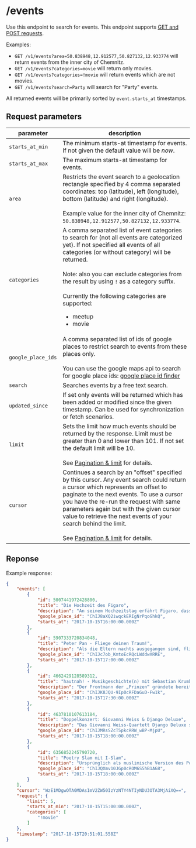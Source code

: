 # /events

Use this endpoint to search for events. This endpoint supports [GET and POST requests](https://github.com/haed/eventer-rest-api/blob/master/README.md#getpost-methods).

Examples:
* `GET /v1/events?area=50.838948,12.912577,50.827132,12.933774` will return events from the inner city of Chemnitz.
* `GET /v1/events?categories=movie` will return only movies.
* `GET /v1/events?categories=!movie` will return events which are not movies.
* `GET /v1/events?search=Party` will search for "Party" events.

All returned events will be primarily sorted by `event.starts_at` timestamps.


## Request parameters

parameter | description
--------- | -----------
`starts_at_min` | The minimum starts-at timestamp for events. If not given the default value will be *now*.
`starts_at_max` | The maximum starts-at timestamp for events.
`area` | Restricts the event search to a geolocation rectangle specified by 4 comma separated coordinates: top (latitude), left (longitude), bottom (latitude) and right (longitude). <br/><br/>Example value for the inner city of Chemnitz: `50.838948,12.912577,50.827132,12.933774`.
`categories` | A comma separated list of event categories to search for (not all events are categorized yet). If not specified all events of all categories (or without category) will be returned.<br/><br/>Note: also you can exclude categories from the result by using `!` as a category suffix.<br/><br/>Currently the following categories are supported: <ul><li>meetup</li><li>movie</li></ul>
`google_place_ids` | A comma separated list of ids of google places to restrict search to events from these places only.<br/><br/>You can use the google maps api to search for google place ids: [google place id finder](https://developers.google.com/maps/documentation/javascript/examples/places-placeid-finder)
`search` | Searches events by a free text search.
`updated_since` | If set only events will be returned which has been added or modified since the given timestamp. Can be used for synchronization or fetch scenarios.
`limit` | Sets the limit how much events should be returned by the response. Limit must be greater than 0 and lower than 101. If not set the default limit will be 10.<br/><br/>See [Pagination & limit](https://github.com/haed/eventer-rest-api/blob/master/README.md#pagination--limit) for details.
`cursor` | Continues a search by an "offset" specified by this cursor. Any event search could return a cursor which represents an offset to paginate to the next events. To use a cursor you have the re-run the request with same parameters again but with the given cursor value to retrieve the next events of your search behind the limit.<br/><br/>See [Pagination & limit](https://github.com/haed/eventer-rest-api/blob/master/README.md#pagination--limit) for details.


## Reponse

Example response:
```json
{
    "events": [
        {
            "id": 5007441972428800,
            "title": "Die Hochzeit des Figaro",
            "description": "An seinem Hochzeitstag erfährt Figaro, dass sein Freund Graf Almaviva seiner Braut nachstellt, zumal Figaro dem Schürzenjäger Almaviva die Wege für dessen Frauengeschichten ebnete. Nun führt einer der Wege aber in sein eigenes Schlafzimmer.",
            "google_place_id": "ChIJ8aXQ2iwqckERIgNrPqoGhkQ",
            "starts_at": "2017-10-15T16:00:00.000Z"
        },
        {
            "id": 5907333720834048,
            "title": "Peter Pan - Fliege deinen Traum!",
            "description": "Als die Eltern nachts ausgegangen sind, fliegen Wendy, John und Michael Darling mit Peter Pan nach Nimmerland, der Insel der ewigen Kindheit und erleben dort die wunderlichsten Abenteuer. Alles nur ein Traum? Mitreißendes und poetisches Musical.",
            "google_place_id": "ChIJc7ob_KmtoEcRQcLWddwXRRE",
            "starts_at": "2017-10-15T17:00:00.000Z"
        },
        {
            "id": 4662429128589312,
            "title": "hautnah! - Musikgeschichte(n) mit Sebastian Krumbiegel",
            "description": "Der Frontmann der „Prinzen“ gründete bereits in der Schule 1981 seine erste Band, kaufte sich vom eigenen Geld ein Schlagzeug und studierte an der Leipziger Musikhochschule. Er erzählt von seinem Leben zwischen Popband und Engagement gegen Rechts.",
            "google_place_id": "ChIJK8JQU-9Ip0cRFDaGuD-Fw1k",
            "starts_at": "2017-10-15T17:30:00.000Z"
        },
        {
            "id": 4637810107613184,
            "title": "Doppelkonzert: Giovanni Weiss & Django Deluxe",
            "description": "Das Giovanni Weiss-Quartett Django Deluxe steht ganz in der Tradition des großen Gypsy-Swing-Meisters Django Reinhardt. Neben den klassischen Sinti-Klängen ist Weiss jedoch auch beeinflusst von Musikern wie Wes Montgomery, George Benson und Pat Metheny",
            "google_place_id": "ChIJMRsSZcT5pkcRRW_wBP-MjpU",
            "starts_at": "2017-10-15T18:00:00.000Z"
        },
        {
            "id": 6356852245790720,
            "title": "Poetry Slam mit I-Slam",
            "description": "Ursprünglich als muslimische Version des Poetry Slams gestartet, sind neben Chemnitzer Slammern auch Künstler des Berliner Vereins I-Slam zu Gast. Vor dem Hintergrund des Empowerment-Gedanken setzen sie  klare Zeichen gegen Rassismus und Stereotypen.",
            "google_place_id": "ChIJQXmv10JGp0cROM6S5hB1AG8",
            "starts_at": "2017-10-15T18:00:00.000Z"
        }
    ],
    "cursor": "WzE1MDgwOTA0MDAsImV2ZW50IzYzNTY4NTIyNDU3OTA3MjAiXQ==",
    "request": {
        "limit": 5,
        "starts_at_min": "2017-10-15T15:00:00.000Z",
        "categories": [
            "!movie"
        ]
    },
    "timestamp": "2017-10-15T20:51:01.558Z"
}
```
